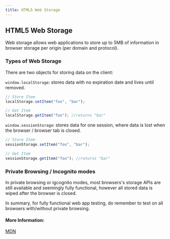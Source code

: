 ```yaml
---
title: HTML5 Web Storage
---
```

## HTML5 Web Storage

Web storage allows web applications to store up to 5MB of information in browser storage per origin (per domain and protocol).

### Types of Web Storage

There are two objects for storing data on the client:

`window.localStorage`: stores data with no expiration date and lives until removed.

```javascript
// Store Item
localStorage.setItem("foo", "bar");

// Get Item
localStorage.getItem("foo"); //returns "bar"
```

`window.sessionStorage`: stores data for one session, where data is lost when the browser / browser tab is closed.

```javascript
// Store Item
sessionStorage.setItem("foo", "bar");

// Get Item
sessionStorage.getItem("foo"); //returns "bar"
```

### Private Browsing / Incognito modes
In private browsing or igcognito modes, most browsers's storage APIs are still available and seemingly fully functional, however all stored data is wiped after the browser is closed. 

In summary, for fully functional web app testing, do remember to test on all browsers with/without private browsing.

#### More Information:

<a href='https://developer.mozilla.org/en-US/docs/Web/API/Window/localStorage' target='_blank' rel='nofollow'>MDN</a>
